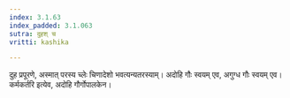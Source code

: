 ```yaml
---
index: 3.1.63
index_padded: 3.1.063
sutra: दुहश् च
vritti: kashika

---
```

दुह प्रपूरणे, अस्मात् परस्य च्लेः चिणादेशो भवत्यन्यतरस्याम्। अदोहि गौः स्वयम् एव, अगुग्ध गौः स्वयम् एव। कर्मकर्तरि इत्येव, अदोहि गौर्गोपालकेन।